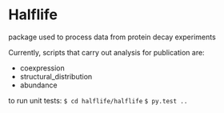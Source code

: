 # Halflife

package used to process data from protein decay experiments

Currently, scripts that carry out analysis for publication are:
* coexpression
* structural_distribution
* abundance

to run unit tests:
`$ cd halflife/halflife`
`$ py.test ..`
